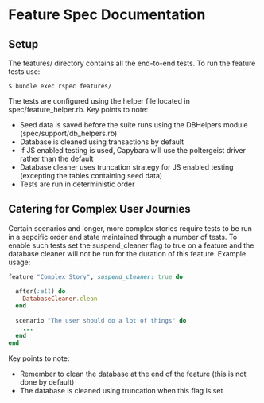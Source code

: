 # Feature Spec Documentation

## Setup

The features/ directory contains all the end-to-end tests. To run the feature tests use:

```shell
$ bundle exec rspec features/
```

The tests are configured using the helper file located in spec/feature_helper.rb. Key points to note:
* Seed data is saved before the suite runs using the DBHelpers module (spec/support/db_helpers.rb)
* Database is cleaned using transactions by default
* If JS enabled testing is used, Capybara will use the poltergeist driver rather than the default 
* Database cleaner uses truncation strategy for JS enabled testing (excepting the tables containing seed data)
* Tests are run in deterministic order

## Catering for Complex User Journies

Certain scenarios and longer, more complex stories require tests to be run in a sepcific order and state maintained through a number of tests. To enable such tests set the suspend_cleaner flag to true on a feature and the database cleaner will not be run for the duration of this feature. Example usage:

```ruby
feature "Complex Story", suspend_cleaner: true do

  after(:all) do
    DatabaseCleaner.clean
  end
  
  scenario "The user should do a lot of things" do
    ...
  end
end
```

Key points to note:
* Remember to clean the database at the end of the feature (this is not done by default)
* The database is cleaned using truncation when this flag is set
